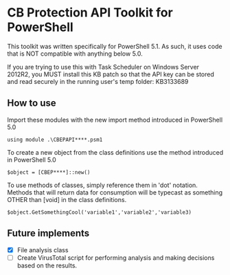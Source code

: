 # CB Protection API Toolkit for PowerShell
This toolkit was written specifically for PowerShell 5.1. As such, it uses code that is NOT compatible with anything below 5.0.

If you are trying to use this with Task Scheduler on Windows Server 2012R2, you MUST install this KB patch so that the API key can be stored and read securely in the running user's temp folder: KB3133689

## How to use
Import these modules with the new import method introduced in PowerShell 5.0
```
using module .\CBEPAPI****.psm1
```

To create a new object from the class definitions use the method introduced in PowerShell 5.0
```
$object = [CBEP****]::new()
```

To use methods of classes, simply reference them in 'dot' notation. Methods that will return data for consumption will be typecast as something OTHER than [void] in the class definitions.
```
$object.GetSomethingCool('variable1','variable2','variable3)
```


## Future implements
- [x] File analysis class
- [ ] Create VirusTotal script for performing analysis and making decisions based on the results.
